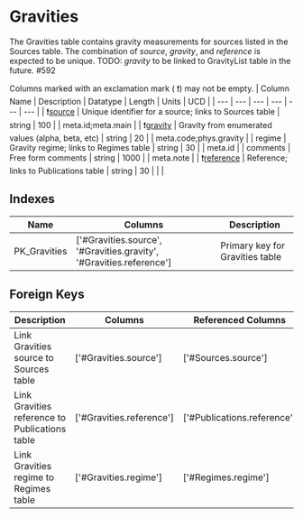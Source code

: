 # Gravities
The Gravities table contains gravity measurements for sources listed in the Sources table. The combination of *source*, *gravity*, and *reference* is expected to be unique. TODO: *gravity* to be linked to GravityList table in the future. #592


Columns marked with an exclamation mark ( :exclamation:) may not be empty.
| Column Name | Description | Datatype | Length | Units  | UCD |
| --- | --- | --- | --- | --- | --- |
| :exclamation:<ins>source</ins> | Unique identifier for a source; links to Sources table | string | 100 |  | meta.id;meta.main  |
| :exclamation:<ins>gravity</ins> | Gravity from enumerated values (alpha, beta, etc) | string | 20 |  | meta.code;phys.gravity  |
| regime | Gravity regime; links to Regimes table | string | 30 |  | meta.id  |
| comments | Free form comments | string | 1000 |  | meta.note  |
| :exclamation:<ins>reference</ins> | Reference; links to Publications table | string | 30 |  |   |

## Indexes
| Name | Columns | Description |
| --- | --- | --- |
| PK_Gravities | ['#Gravities.source', '#Gravities.gravity', '#Gravities.reference'] | Primary key for Gravities table |

## Foreign Keys
| Description | Columns | Referenced Columns |
| --- | --- | --- |
| Link Gravities source to Sources table | ['#Gravities.source'] | ['#Sources.source'] |
| Link Gravities reference to Publications table | ['#Gravities.reference'] | ['#Publications.reference'] |
| Link Gravities regime to Regimes table | ['#Gravities.regime'] | ['#Regimes.regime'] |
